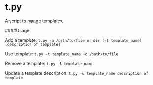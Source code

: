 t.py
====

A script to mange templates.

####Usage

Add a template: `t.py -a /path/to/file_or_dir [-t template_name] [description of template]`

Use template: `t.py -t template_name -d /path/to/file`

Remove a template: `t.py -R template_name`

Update a template description: `t.py -u template_name description of template`

